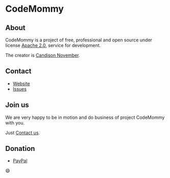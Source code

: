 # CodeMommy

## About

CodeMommy is a project of free, professional and open source under license [Apache 2.0](LICENSE), service for development.

The creator is [Candison November](http://www.kandisheng.com).

## Contact

- [Website](http://www.codemommy.com)
- [Issues](https://github.com/CodeMommy/CodeMommy/issues)

## Join us

We are very happy to be in motion and do business of project CodeMommy with you.

Just [Contact us](#contact).

## Donation

- [PayPal](https://www.paypal.me/kandisheng)

:smile: